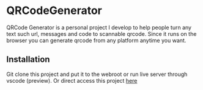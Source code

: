 # QRCodeGenerator
QRCode Generator is a personal project I develop to help people turn any text such url, messages and code to scannable qrcode. Since it runs on the browser you can generate qrcode from any platform anytime you want.

## Installation
Git clone this project and put it to the webroot or run live server through vscode (preview).
Or direct access this project [here](https://QRCodeGeneratorV2.vercel.app/)